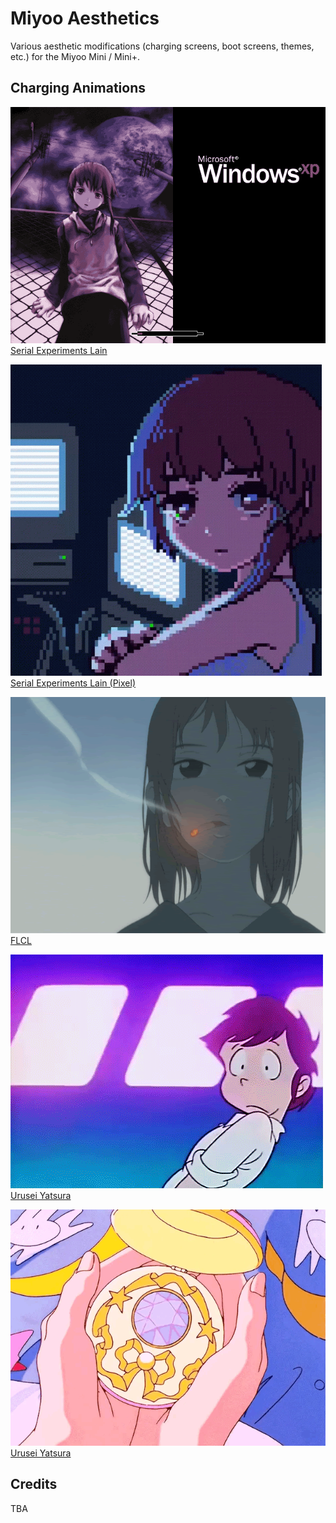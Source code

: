 # Miyoo Aesthetics
Various aesthetic modifications (charging screens, boot screens, themes, etc.) for the Miyoo Mini / Mini+.

## Charging Animations
![](https://github.com/faithvoid/Miyoo-Aesthetics/blob/main/Serial%20Experiments%20Lain/screenshots/original.webp)
[Serial Experiments Lain](https://github.com/faithvoid/Miyoo-Aesthetics/tree/main/Serial%20Experiments%20Lain)

![](https://github.com/faithvoid/Miyoo-Aesthetics/blob/main/Serial%20Experiments%20Lain%20(2)/screenshots/original.gif)
[Serial Experiments Lain (Pixel)](https://github.com/faithvoid/Miyoo-Aesthetics/tree/main/Serial%20Experiments%20Lain%20(2))

![](FLCL/screenshots/original.gif) 
[FLCL](https://github.com/faithvoid/Miyoo-Aesthetics/tree/main/FLCL)


![](https://github.com/faithvoid/Miyoo-Aesthetics/blob/main/Urusei%20Yatsura%20(Charging%20Animation)/screenshots/original.webp)
[Urusei Yatsura](https://github.com/faithvoid/Miyoo-Aesthetics/tree/main/Urusei%20Yatsura)


![](https://github.com/faithvoid/Miyoo-Aesthetics/blob/main/Sailor%20Moon%20(Charging%20Animation)/screenshots/original.gif)
[Urusei Yatsura](https://github.com/faithvoid/Miyoo-Aesthetics/tree/main/Sailor%20Moon)



## Credits
TBA
